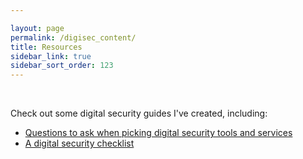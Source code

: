 ```yaml
---

layout: page
permalink: /digisec_content/
title: Resources
sidebar_link: true
sidebar_sort_order: 123
---
```


&nbsp;

Check out some digital security guides I've created, including:

* [Questions to ask when picking digital security tools and services](/due_diligence/)
* [A digital security checklist](/digisec_checklist/)
